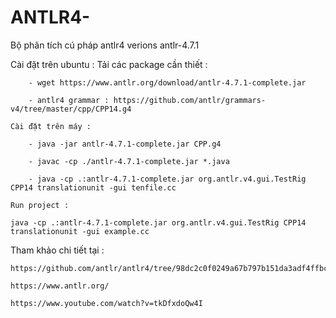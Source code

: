 # ANTLR4-
Bộ phân tích cú pháp antlr4
verions antlr-4.7.1

Cài đặt trên ubuntu :
    Tải các package cần thiết :
        
        - wget https://www.antlr.org/download/antlr-4.7.1-complete.jar
        
        - antlr4 grammar : https://github.com/antlr/grammars-v4/tree/master/cpp/CPP14.g4 
    
    Cài đặt trên máy :
    
        - java -jar antlr-4.7.1-complete.jar CPP.g4
        
        - javac -cp ./antlr-4.7.1-complete.jar *.java
        
        - java -cp .:antlr-4.7.1-complete.jar org.antlr.v4.gui.TestRig CPP14 translationunit -gui tenfile.cc 

    Run project :

    java -cp .:antlr-4.7.1-complete.jar org.antlr.v4.gui.TestRig CPP14 translationunit -gui example.cc  

Tham khảo chi tiết tại :
    
    https://github.com/antlr/antlr4/tree/98dc2c0f0249a67b797b151da3adf4ffbc1fd6a1/runtime/Cpp
    
    https://www.antlr.org/
    
    https://www.youtube.com/watch?v=tkDfxdoQw4I
